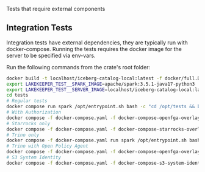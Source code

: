 Tests that require external components

## Integration Tests

Integration tests have external dependencies, they are typically run with docker-compose. Running the tests requires the
docker image for the server to be specified via env-vars.

Run the following commands from the crate's root folder:

```sh
docker build -t localhost/iceberg-catalog-local:latest -f docker/full.Dockerfile .
export LAKEKEEPER_TEST__SPARK_IMAGE=apache/spark:3.5.1-java17-python3
export LAKEKEEPER_TEST__SERVER_IMAGE=localhost/iceberg-catalog-local:latest
cd tests
# Regular tests
docker compose run spark /opt/entrypoint.sh bash -c "cd /opt/tests && bash run_all.sh"
# With Authorization
docker compose -f docker-compose.yaml -f docker-compose-openfga-overlay.yaml run spark /opt/entrypoint.sh bash -c "cd /opt/tests && bash run.sh spark_openfga-1.7.1"
# Starrocks only
docker compose -f docker-compose.yaml -f docker-compose-starrocks-overlay.yaml run spark /opt/entrypoint.sh bash -c "cd /opt/tests && bash run.sh starrocks"
# Trino only
docker compose -f docker-compose.yaml run spark /opt/entrypoint.sh bash -c "cd /opt/tests && bash run.sh trino"
# Trino with Open Policy Agent
docker compose -f docker-compose.yaml -f docker-compose-openfga-overlay.yaml -f docker-compose-trino-opa-overlay.yaml run spark /opt/entrypoint.sh bash -c "cd /opt/tests && bash run.sh trino_opa"
# S3 System Identity
docker compose -f docker-compose.yaml -f docker-compose-s3-system-identity-overlay.yaml run spark /opt/entrypoint.sh bash -c "cd /opt/tests && bash run.sh spark_aws_sts"
```
